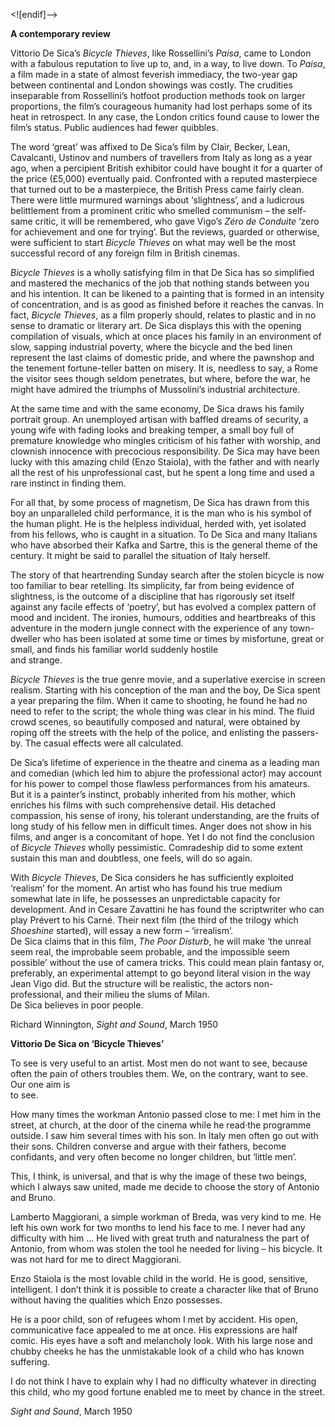 
<![endif]-->

**A contemporary review**

Vittorio De Sica’s _Bicycle Thieves_, like Rossellini’s _Paisa_, came to London with a fabulous reputation to live up to, and, in a way, to live down. To _Paisa_, a film made in a state of almost feverish immediacy, the two-year gap between continental and London showings was costly. The crudities inseparable from Rossellini’s hotfoot production methods took on larger proportions, the film’s courageous humanity had lost perhaps some of its heat in retrospect. In any case, the London critics found cause to lower the film’s status. Public audiences had fewer quibbles.

The word ‘great’ was affixed to De Sica’s film by Clair, Becker, Lean, Cavalcanti, Ustinov and numbers of travellers from Italy as long as a year ago, when a percipient British exhibitor could have bought it for a quarter of the price (£5,000) eventually paid. Confronted with a reputed masterpiece that turned out to be a masterpiece, the British Press came fairly clean. There were little murmured warnings about ‘slightness’, and a ludicrous belittlement from a prominent critic who smelled communism – the self-same critic, it will be remembered, who gave Vigo’s _Zéro de Conduite_ ‘zero for achievement and one for trying’. But the reviews, guarded or otherwise, were sufficient to start _Bicycle Thieves_ on what may well be the most successful record of any foreign film in British cinemas.

_Bicycle Thieves_ is a wholly satisfying film in that De Sica has so simplified and mastered the mechanics of the job that nothing stands between you and his intention. It can be likened to a painting that is formed in an intensity of concentration, and is as good as finished before it reaches the canvas. In fact, _Bicycle Thieves_, as a film properly should, relates to plastic and in no sense to dramatic or literary art. De Sica displays this with the opening compilation of visuals, which at once places his family in an environment of slow, sapping industrial poverty, where the bicycle and the bed linen represent the last claims of domestic pride, and where the pawnshop and the tenement fortune-teller batten on misery. It is, needless to say, a Rome the visitor sees though seldom penetrates, but where, before the war, he might have admired the triumphs of Mussolini’s industrial architecture.

At the same time and with the same economy, De Sica draws his family portrait group. An unemployed artisan with baffled dreams of security, a young wife with fading looks and breaking temper, a small boy full of premature knowledge who mingles criticism of his father with worship, and clownish innocence with precocious responsibility. De Sica may have been lucky with this amazing child (Enzo Staiola), with the father and with nearly all the rest of his unprofessional cast, but he spent a long time and used a rare instinct in finding them.

For all that, by some process of magnetism, De Sica has drawn from this boy an unparalleled child performance, it is the man who is his symbol of the human plight. He is the helpless individual, herded with, yet isolated from his fellows, who is caught in a situation. To De Sica and many Italians who have absorbed their Kafka and Sartre, this is the general theme of the century. It might be said to parallel the situation of Italy herself.

The story of that heartrending Sunday search after the stolen bicycle is now too familiar to bear retelling. Its simplicity, far from being evidence of slightness, is the outcome of a discipline that has rigorously set itself against any facile effects of ‘poetry’, but has evolved a complex pattern of mood and incident. The ironies, humours, oddities and heartbreaks of this adventure in the modern jungle connect with the experience of any town-dweller who has been isolated at some time or times by misfortune, great or small, and finds his familiar world suddenly hostile  
and strange.

_Bicycle Thieves_ is the true genre movie, and a superlative exercise in screen realism. Starting with his conception of the man and the boy, De Sica spent a year preparing the film. When it came to shooting, he found he had no need to refer to the script; the whole thing was clear in his mind. The fluid crowd scenes, so beautifully composed and natural, were obtained by roping off the streets with the help of the police, and enlisting the passers-by. The casual effects were all calculated.

De Sica’s lifetime of experience in the theatre and cinema as a leading man and comedian (which led him to abjure the professional actor) may account for his power to compel those flawless performances from his amateurs. But it is a painter’s instinct, probably inherited from his mother, which enriches his films with such comprehensive detail. His detached compassion, his sense of irony, his tolerant understanding, are the fruits of long study of his fellow men in difficult times. Anger does not show in his films, and anger is a concomitant of hope. Yet I do not find the conclusion of _Bicycle Thieves_ wholly pessimistic. Comradeship did to some extent sustain this man and doubtless, one feels, will do so again.

With _Bicycle Thieves_, De Sica considers he has sufficiently exploited ‘realism’ for the moment. An artist who has found his true medium somewhat late in life, he possesses an unpredictable capacity for development. And in Cesare Zavattini he has found the scriptwriter who can play Prévert to his Carné. Their next film (the third of the trilogy which _Shoeshine_ started), will essay a new form – ‘irrealism’.  
De Sica claims that in this film, _The Poor Disturb_, he will make ‘the unreal seem real, the improbable seem probable, and the impossible seem possible’ without the use of camera tricks. This could mean plain fantasy or, preferably, an experimental attempt to go beyond literal vision in the way Jean Vigo did. But the structure will be realistic, the actors non-professional, and their milieu the slums of Milan.  
De Sica believes in poor people.

Richard Winnington, _Sight and Sound_, March 1950

**Vittorio De Sica on ‘Bicycle Thieves’**

To see is very useful to an artist. Most men do not want to see, because often the pain of others troubles them. We, on the contrary, want to see. Our one aim is  
to see.

How many times the workman Antonio passed close to me: I met him in the street, at church, at the door of the cinema while he read·the programme outside. I saw him several times with his son. In Italy men often go out with their sons. Children converse and argue with their fathers, become confidants, and very often become no longer children, but ‘little men’.

This, I think, is universal, and that is why the image of these two beings, which I always saw united, made me decide to choose the story of Antonio and Bruno.

Lamberto Maggiorani, a simple workman of Breda, was very kind to me. He left his own work for two months to lend his face to me. I never had any difficulty with him ... He lived with great truth and naturalness the part of Antonio, from whom was stolen the tool he needed for living – his bicycle. It was not hard for me to direct Maggiorani.

Enzo Staiola is the most lovable child in the world. He is good, sensitive, intelligent. I don’t think it is possible to create a character like that of Bruno without having the qualities which Enzo possesses.

He is a poor child, son of refugees whom I met by accident. His open, communicative face appealed to me at once. His expressions are half comic. His eyes have a soft and melancholy look. With his large nose and chubby cheeks he has the unmistakable look of a child who has known suffering.

I do not think I have to explain why I had no difficulty whatever in directing this child, who my good fortune enabled me to meet by chance in the street.

_Sight and Sound_, March 1950
<!--stackedit_data:
eyJoaXN0b3J5IjpbLTEyMDMxODMyOTldfQ==
-->